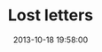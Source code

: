 ---
layout: post
title:  "Lost letters "
date:   2013-10-18 19:58:00
categories: ['illustrations']
image: illustrations/lostLetters1.jpg
image_width: 533
image_height: 400
---